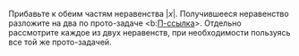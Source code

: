 Прибавьте к обеим частям неравенства $|x|$. Получившееся неравенство разложите на два по прото-задаче <b:[П-ссылка](advanced/proto/common/simple-abs)>. Отдельно рассмотрите каждое из двух неравенств, при необходимости пользуясь все той же прото-задачей.